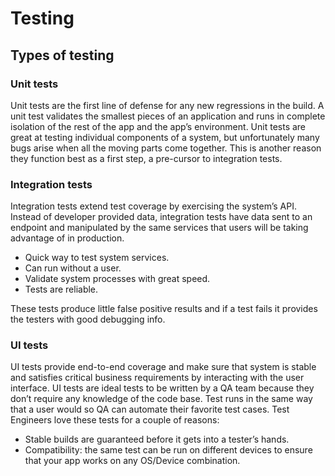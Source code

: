 # Testing

## Types of testing

### Unit tests
Unit tests are the first line of defense for any new regressions in the build. A unit test validates the smallest pieces of an application and runs in complete isolation of the rest of the app and the app’s environment.
Unit tests are great at testing individual components of a system, but unfortunately many bugs arise when all the moving parts come together. This is another reason they function best as a first step, a pre-cursor to integration tests.

### Integration tests
Integration tests extend test coverage by exercising the system’s API. Instead of developer provided data, integration tests have data sent to an endpoint and manipulated by the same services that users will be taking advantage of in production.
- Quick way to test system services.
- Can run without a user.
- Validate system processes with great speed.
- Tests are reliable.

These tests produce little false positive results and if a test fails it provides the testers with good debugging info.

### UI tests
UI tests provide end-to-end coverage and make sure that system is stable and satisfies critical business requirements by interacting with the user interface. UI tests are ideal tests to be written by a QA team because they don’t require any knowledge of the code base. Test runs in the same way that a user would so QA can automate their favorite test cases. Test Engineers love these tests for a couple of reasons:

- Stable builds are guaranteed before it gets into a tester’s hands.
- Compatibility: the same test can be run on different devices to ensure that your app works on any OS/Device combination.
